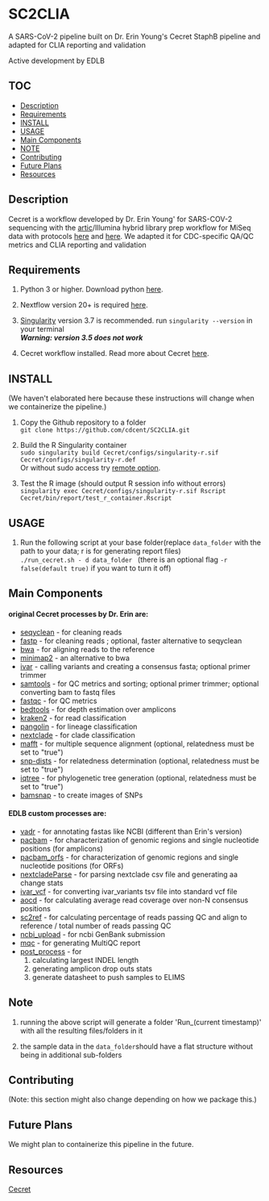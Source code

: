 # SC2CLIA

A SARS-CoV-2 pipeline built on Dr. Erin Young's Cecret StaphB pipeline and adapted for CLIA reporting and validation

Active development by EDLB

## TOC
* [Description](#description)
* [Requirements](#requirements)
* [INSTALL](#install)
* [USAGE](#usage)
* [Main Components](#main-components)
* [NOTE](#note)
* [Contributing](#contributing)
* [Future Plans](#future-plans)
* [Resources](#resources)


## Description

Cecret is a workflow developed by Dr. Erin Young' for SARS-COV-2 sequencing with the [artic](https://artic.network/ncov-2019/ncov2019-bioinformatics-sop.html)/Illumina hybrid library prep workflow for MiSeq data with protocols [here](https://www.protocols.io/view/sars-cov-2-sequencing-on-illumina-miseq-using-arti-bffyjjpw) and [here](https://www.protocols.io/view/sars-cov-2-sequencing-on-illumina-miseq-using-arti-bfefjjbn). We adapted it for CDC-specific QA/QC metrics and CLIA reporting and validation



## Requirements

1. Python 3 or higher. Download python [here](https://www.python.org/downloads/). 

2. Nextflow version 20+ is required [here](https://www.nextflow.io/docs/latest/getstarted.html).  

3. [Singularity](https://singularity.lbl.gov/install-linux)  version 3.7 is recommended. run `singularity --version` in your terminal <br>
   ***Warning: version 3.5 does not work***

4. Cecret workflow installed.  Read more about Cecret [here](https://github.com/UPHL-BioNGS/Cecret/tree/erin-dev).



## INSTALL

(We haven't elaborated here because these instructions will change when we containerize the pipeline.)

1. Copy the Github repository to a folder  
`git clone https://github.com/cdcent/SC2CLIA.git` 

2. Build the R Singularity container  
`sudo singularity build Cecret/configs/singularity-r.sif Cecret/configs/singularity-r.def`  
Or without sudo access try [remote option](https://cloud.sylabs.io/builder).  

3. Test the R image (should output R session info without errors)  
`singularity exec Cecret/configs/singularity-r.sif Rscript Cecret/bin/report/test_r_container.Rscript`

## USAGE

1. Run the following script at your base folder(replace `data_folder` with the path to your data; r is for generating report files)  
 `./run_cecret.sh - d data_folder `  (there is an optional flag `-r false(default true)` if you want to turn it off)
 
## Main Components

#### original Cecret processes by Dr. Erin are:

- [seqyclean](https://github.com/ibest/seqyclean) - for cleaning reads
- [fastp](https://github.com/OpenGene/fastp) - for cleaning reads ; optional, faster alternative to seqyclean
- [bwa](http://bio-bwa.sourceforge.net/) - for aligning reads to the reference
- [minimap2](https://github.com/lh3/minimap2) - an alternative to bwa
- [ivar](https://andersen-lab.github.io/ivar/html/manualpage.html) - calling variants and creating a consensus fasta; optional primer trimmer
- [samtools](http://www.htslib.org/) - for QC metrics and sorting; optional primer trimmer; optional converting bam to fastq files
- [fastqc](https://github.com/s-andrews/FastQC) - for QC metrics
- [bedtools](https://bedtools.readthedocs.io/en/latest/) - for depth estimation over amplicons
- [kraken2](https://ccb.jhu.edu/software/kraken2/) - for read classification
- [pangolin](https://github.com/cov-lineages/pangolin) - for lineage classification
- [nextclade](https://clades.nextstrain.org/) - for clade classification
- [mafft](https://mafft.cbrc.jp/alignment/software/) - for multiple sequence alignment (optional, relatedness must be set to "true")
- [snp-dists](https://github.com/tseemann/snp-dists) - for relatedness determination (optional, relatedness must be set to "true")
- [iqtree](http://www.iqtree.org/) - for phylogenetic tree generation (optional, relatedness must be set to "true")
- [bamsnap](https://github.com/parklab/bamsnap) - to create images of SNPs

#### EDLB custom processes are:
- [vadr](https://github.com/ncbi/vadr) - for annotating fastas like NCBI (different than Erin's version)
- [pacbam](https://bitbucket.org/CibioBCG/pacbam/src/master) - for characterization of genomic regions and single nucleotide positions (for amplicons)
- [pacbam_orfs]() - for characterization of genomic regions and single nucleotide positions (for ORFs)
- [nextcladeParse](https://clades.nextstrain.org/) - for parsing nextclade csv file and generating aa change stats
- [ivar_vcf]() - for converting ivar_variants tsv file into standard vcf file
- [aocd]() - for calculating average read coverage over non-N consensus positions
- [sc2ref]() - for calculating percentage of reads passing QC and align to reference / total number of reads passing QC
- [ncbi_upload]() - for ncbi GenBank submission
- [mqc](https://github.com/ewels/MultiQC) - for generating MultiQC report
- [post_process]() - for 
  1. calculating largest INDEL length 
  2. generating amplicon drop outs stats 
  3. generate datasheet to push samples to ELIMS


## Note

1. running the above script will generate a folder 'Run_(current timestamp)' with all the resulting files/folders in it

2. the sample data in the `data_folder`should have a flat structure without being in additional sub-folders

## Contributing

(Note: this section might also change depending on how we package this.)


## Future Plans

We might plan to containerize this pipeline in the future.

## Resources

[Cecret](https://github.com/UPHL-BioNGS/Cecret/tree/erin-dev)

